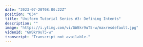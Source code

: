 ```yaml
---
date: "2023-07-20T08:00:22Z"
position: "034"
title: "Uniform Tutorial Series #3: Defining Intents"
description: ""
image: "https://i.ytimg.com/vi/GWBkr9uT5-w/maxresdefault.jpg"
videoId: "GWBkr9uT5-w"
transcript: "Transcript not available."
---
```


